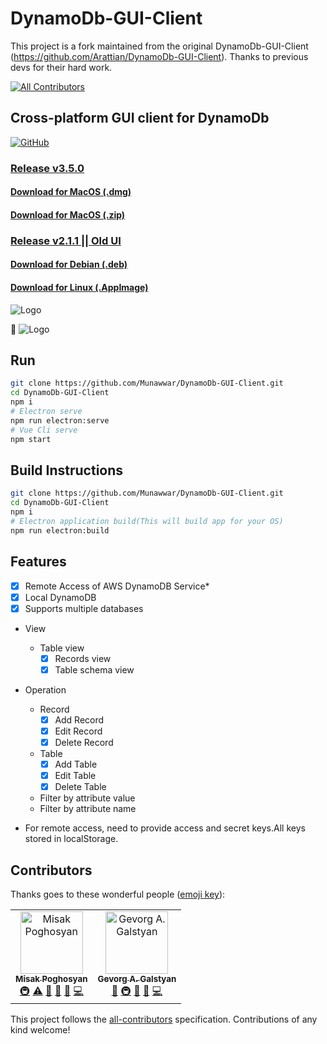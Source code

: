 # DynamoDb-GUI-Client

This project is a fork maintained from the original DynamoDb-GUI-Client
(https://github.com/Arattian/DynamoDb-GUI-Client). Thanks to previous devs for their hard work.

[![All Contributors](https://img.shields.io/badge/all_contributors-2-orange.svg?style=flat-square)](#contributors)

## Cross-platform GUI client for DynamoDb

[![GitHub](https://img.shields.io/github/license/mashape/apistatus.svg)](https://github.com/Arattian/DynamoDb-GUI-Client/blob/master/LICENSE)

### [Release v3.5.0](https://github.com/Munawwar/DynamoDb-GUI-Client/releases/tag/v3.5.0)

#### [Download for MacOS (.dmg)](https://github.com/Munawwar/DynamoDb-GUI-Client/releases/download/v3.5.0/DynamoDbGUI-mac-3.5.0.dmg)

#### [Download for MacOS (.zip)](https://github.com/Munawwar/DynamoDb-GUI-Client/releases/download/v3.5.0/DynamoDbGUI-mac-3.5.0.zip)

### [Release v2.1.1 || Old UI](https://github.com/Arattian/DynamoDb-GUI-Client/releases/tag/v2.1.1)

#### [Download for Debian (.deb)](https://github.com/Arattian/DynamoDb-GUI-Client/releases/download/v2.1.1/DynamoDbGUI-linux-amd64-2.1.1.deb)

#### [Download for Linux (.AppImage)](https://github.com/Arattian/DynamoDb-GUI-Client/releases/download/v2.1.1/DynamoDbGUI-linux-x86_64-2.1.1.AppImage)

![Logo](src/assets/git-logo.png)

:eyes:
![Logo](https://i.imgur.com/24jcqzs.png)

## Run

```bash
git clone https://github.com/Munawwar/DynamoDb-GUI-Client.git
cd DynamoDb-GUI-Client
npm i
# Electron serve
npm run electron:serve
# Vue Cli serve
npm start
```

## Build Instructions

```bash
git clone https://github.com/Munawwar/DynamoDb-GUI-Client.git
cd DynamoDb-GUI-Client
npm i
# Electron application build(This will build app for your OS)
npm run electron:build
```

## Features

- [x] Remote Access of AWS DynamoDB Service\*
- [x] Local DynamoDB
- [x] Supports multiple databases
- View
  - Table view
    - [x] Records view
    - [x] Table schema view
- Operation

  - Record
    - [x] Add Record
    - [x] Edit Record
    - [x] Delete Record
  - Table
    - [x] Add Table
    - [x] Edit Table
    - [x] Delete Table
  - Filter by attribute value
  - Filter by attribute name

- For remote access, need to provide access and secret keys.All keys stored in localStorage.

## Contributors

Thanks goes to these wonderful people ([emoji key](https://allcontributors.org/docs/en/emoji-key)):

<!-- ALL-CONTRIBUTORS-LIST:START - Do not remove or modify this section -->
<!-- prettier-ignore -->
<table><tr><td align="center"><a href="https://github.com/Arattian"><img src="https://avatars3.githubusercontent.com/u/36269636?v=4" width="100px;" alt="Misak Poghosyan"/><br /><sub><b>Misak Poghosyan</b></sub></a><br /><a href="#infra-Arattian" title="Infrastructure (Hosting, Build-Tools, etc)">🚇</a> <a href="https://github.com/Arattian/DynamoDb-GUI-Client/commits?author=Arattian" title="Tests">⚠️</a> <a href="#talk-Arattian" title="Talks">📢</a> <a href="#tool-Arattian" title="Tools">🔧</a> <a href="#maintenance-Arattian" title="Maintenance">🚧</a> <a href="https://github.com/Arattian/DynamoDb-GUI-Client/commits?author=Arattian" title="Code">💻</a></td><td align="center"><a href="https://github.com/gevorggalstyan"><img src="https://avatars2.githubusercontent.com/u/2598355?v=4" width="100px;" alt="Gevorg A. Galstyan"/><br /><sub><b>Gevorg A. Galstyan</b></sub></a><br /><a href="#ideas-gevorggalstyan" title="Ideas, Planning, & Feedback">🤔</a> <a href="#infra-gevorggalstyan" title="Infrastructure (Hosting, Build-Tools, etc)">🚇</a> <a href="#maintenance-gevorggalstyan" title="Maintenance">🚧</a> <a href="#talk-gevorggalstyan" title="Talks">📢</a> <a href="https://github.com/Arattian/DynamoDb-GUI-Client/commits?author=gevorggalstyan" title="Code">💻</a></td></tr></table>

<!-- ALL-CONTRIBUTORS-LIST:END -->

This project follows the [all-contributors](https://github.com/all-contributors/all-contributors) specification. Contributions of any kind welcome!
